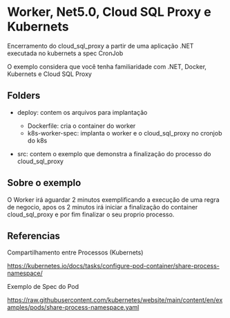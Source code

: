 # Worker, Net5.0, Cloud SQL Proxy e Kubernets

Encerramento do cloud_sql_proxy a partir de uma aplicação .NET executada no kubernets a spec CronJob

O exemplo considera que você tenha familiaridade com .NET, Docker, Kubernets e Cloud SQL Proxy

## Folders

- deploy: contem os arquivos para implantação 
    - Dockerfile: cria o container do worker
    - k8s-worker-spec: implanta o worker e o cloud_sql_proxy no cronjob do k8s

- src: contem o exemplo que demonstra a finalização do processo do cloud_sql_proxy

## Sobre o exemplo

O Worker irá aguardar 2 minutos exemplificando a execução de uma regra de negocio, apos os 2 minutos irá iniciar a finalização do container cloud_sql_proxy e por fim finalizar o seu proprio processo.

## Referencias

Compartilhamento entre Processos (Kubernets)

https://kubernetes.io/docs/tasks/configure-pod-container/share-process-namespace/

Exemplo de Spec do Pod

https://raw.githubusercontent.com/kubernetes/website/main/content/en/examples/pods/share-process-namespace.yaml
